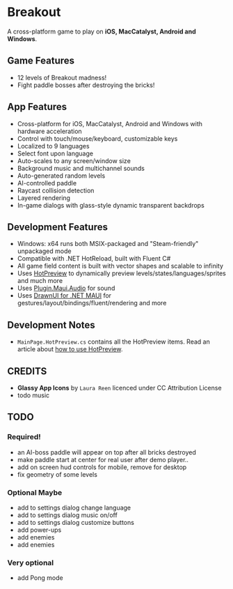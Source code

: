 # Breakout

A cross-platform game to play on **iOS, MacCatalyst, Android and Windows**.

## Game Features
* 12 levels of Breakout madness!
* Fight paddle bosses after destroying the bricks!

## App Features
* Cross-platform for iOS, MacCatalyst, Android and Windows with hardware acceleration
* Control with touch/mouse/keyboard, customizable keys
* Localized to 9 languages
* Select font upon language
* Auto-scales to any screen/window size
* Background music and multichannel sounds
* Auto-generated random levels
* AI-controlled paddle
* Raycast collision detection
* Layered rendering
* In-game dialogs with glass-style dynamic transparent backdrops

## Development Features
* Windows: x64 runs both MSIX-packaged and "Steam-friendly" unpackaged mode
* Compatible with .NET HotReload, built with Fluent C#
* All game field content is built with vector shapes and scalable to infinity
* Uses [HotPreview]() to dynamically preview levels/states/languages/sprites and much more
* Uses [Plugin.Maui.Audio]() for sound
* Uses [DrawnUI for .NET MAUI]() for gestures/layout/bindings/fluent/rendering and more

## Development Notes
* `MainPage.HotPreview.cs` contains all the HotPreview items. Read an article about [how to use HotPreview](). 

## CREDITS

* **Glassy App Icons** by `Laura Reen` licenced under CC Attribution License
* todo music



## TODO

### Required!

* an AI-boss paddle will appear on top after all bricks destroyed
* make paddle start at center for real user after demo player..
* add on screen hud controls for mobile, remove for desktop
* fix geometry of some levels

### Optional Maybe

* add to settings dialog change language
* add to settings dialog music on/off
* add to settings dialog customize buttons
* add power-ups
* add enemies
* add enemies

### Very optional

* add Pong mode 

